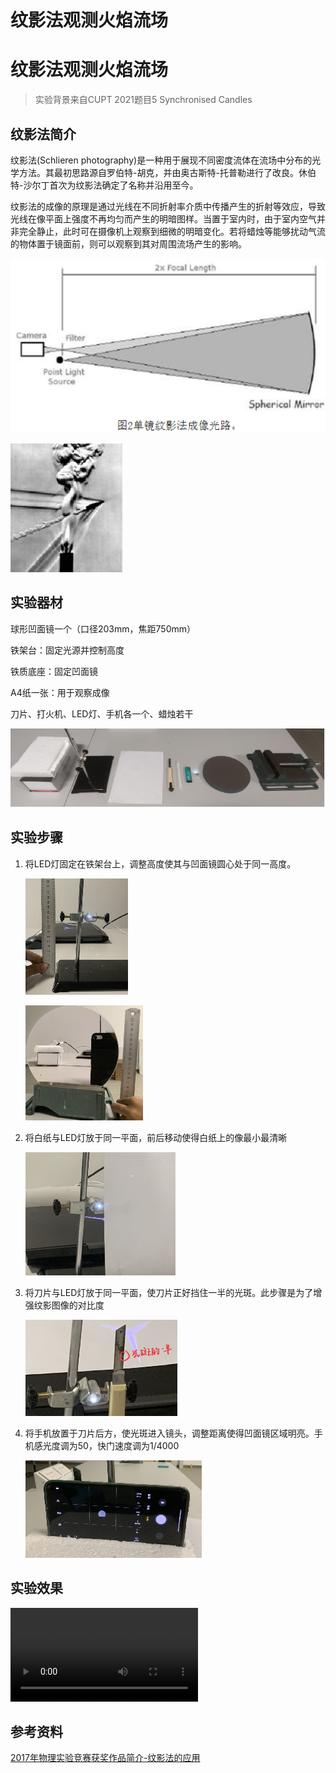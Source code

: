 # 纹影法观测火焰流场


# 纹影法观测火焰流场

> 实验背景来自CUPT 2021题目5 Synchronised Candles

## 纹影法简介

纹影法(Schlieren photography)是一种用于展现不同密度流体在流场中分布的光学方法。其最初思路源自罗伯特-胡克，并由奥古斯特-托普勒进行了改良。休伯特-沙尔丁首次为纹影法确定了名称并沿用至今。	

纹影法的成像的原理是通过光线在不同折射率介质中传播产生的折射等效应，导致光线在像平面上强度不再均匀而产生的明暗图样。当置于室内时，由于室内空气并非完全静止，此时可在摄像机上观察到细微的明暗变化。若将蜡烛等能够扰动气流的物体置于镜面前，则可以观察到其对周围流场产生的影响。

![image-20230215184055766](/image/sundry/image-20230215184055766.png)

![image-20230215184122460](/image/sundry/image-20230215184122460.png)

## 实验器材

球形凹面镜一个（口径203mm，焦距750mm）

铁架台：固定光源并控制高度	

铁质底座：固定凹面镜	

A4纸一张：用于观察成像	

刀片、打火机、LED灯、手机各一个、蜡烛若干

![image-20230215184210647](/image/sundry/image-20230215184210647.png)

## 实验步骤

1. 将LED灯固定在铁架台上，调整高度使其与凹面镜圆心处于同一高度。

   ![image-20230215184311480](/image/sundry/image-20230215184311480.png)

   ![image-20230215184320239](/image/sundry/image-20230215184320239.png)

2. 将白纸与LED灯放于同一平面，前后移动使得白纸上的像最小最清晰

   ![image-20230215184335747](/image/sundry/image-20230215184335747.png)

3. 将刀片与LED灯放于同一平面，使刀片正好挡住一半的光斑。此步骤是为了增强纹影图像的对比度

   ![image-20230215184346353](/image/sundry/image-20230215184346353.png)

4. 将手机放置于刀片后方，使光斑进入镜头，调整距离使得凹面镜区域明亮。手机感光度调为50，快门速度调为1/4000

   ![image-20230215184352920](/image/sundry/image-20230215184352920.png)

## 实验效果

<video controls="controls">
    <source src="/video/20230215184659.mp4" type="video/mp4">
</video>

## 参考资料

[2017年物理实验竞赛获奖作品简介-纹影法的应用](https://physlab.bupt.edu.cn/info/1311/1869.htm)
